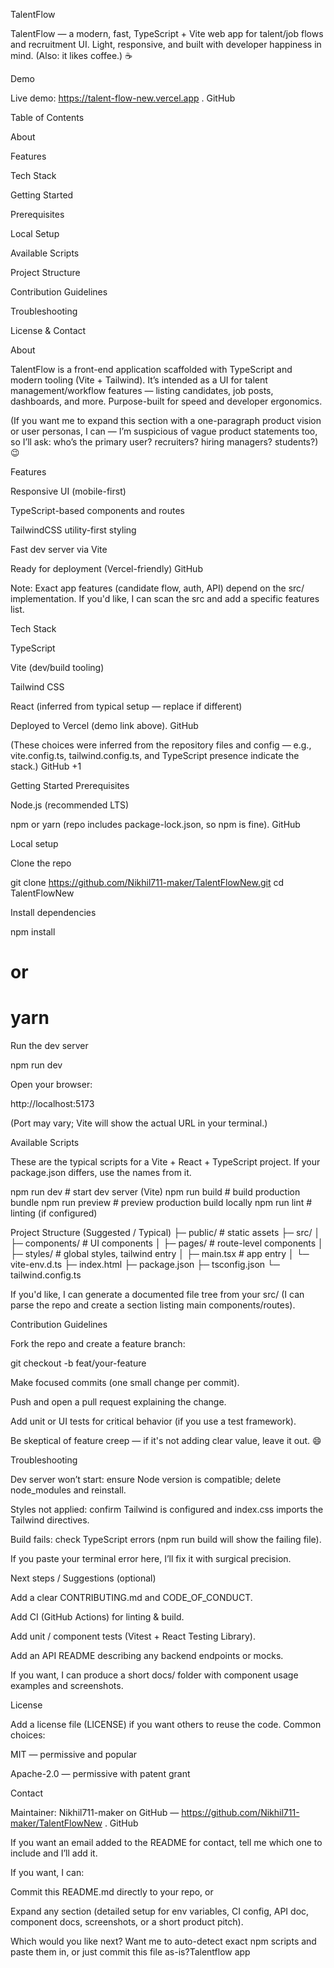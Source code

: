 TalentFlow

TalentFlow — a modern, fast, TypeScript + Vite web app for talent/job flows and recruitment UI.
Light, responsive, and built with developer happiness in mind. (Also: it likes coffee.) ☕

Demo

Live demo: https://talent-flow-new.vercel.app
 . 
GitHub

Table of Contents

About

Features

Tech Stack

Getting Started

Prerequisites

Local Setup

Available Scripts

Project Structure

Contribution Guidelines

Troubleshooting

License & Contact

About

TalentFlow is a front-end application scaffolded with TypeScript and modern tooling (Vite + Tailwind). It’s intended as a UI for talent management/workflow features — listing candidates, job posts, dashboards, and more. Purpose-built for speed and developer ergonomics.

(If you want me to expand this section with a one-paragraph product vision or user personas, I can — I’m suspicious of vague product statements too, so I’ll ask: who’s the primary user? recruiters? hiring managers? students?) 😉

Features

Responsive UI (mobile-first)

TypeScript-based components and routes

TailwindCSS utility-first styling

Fast dev server via Vite

Ready for deployment (Vercel-friendly) 
GitHub

Note: Exact app features (candidate flow, auth, API) depend on the src/ implementation. If you'd like, I can scan the src and add a specific features list.

Tech Stack

TypeScript

Vite (dev/build tooling)

Tailwind CSS

React (inferred from typical setup — replace if different)

Deployed to Vercel (demo link above). 
GitHub

(These choices were inferred from the repository files and config — e.g., vite.config.ts, tailwind.config.ts, and TypeScript presence indicate the stack.) 
GitHub
+1

Getting Started
Prerequisites

Node.js (recommended LTS)

npm or yarn (repo includes package-lock.json, so npm is fine). 
GitHub

Local setup

Clone the repo

git clone https://github.com/Nikhil711-maker/TalentFlowNew.git
cd TalentFlowNew


Install dependencies

npm install
# or
# yarn


Run the dev server

npm run dev


Open your browser:

http://localhost:5173


(Port may vary; Vite will show the actual URL in your terminal.)

Available Scripts

These are the typical scripts for a Vite + React + TypeScript project. If your package.json differs, use the names from it.

npm run dev       # start dev server (Vite)
npm run build     # build production bundle
npm run preview   # preview production build locally
npm run lint      # linting (if configured)

Project Structure (Suggested / Typical)
├─ public/                 # static assets
├─ src/
│  ├─ components/          # UI components
│  ├─ pages/               # route-level components
│  ├─ styles/              # global styles, tailwind entry
│  ├─ main.tsx             # app entry
│  └─ vite-env.d.ts
├─ index.html
├─ package.json
├─ tsconfig.json
└─ tailwind.config.ts


If you'd like, I can generate a documented file tree from your src/ (I can parse the repo and create a section listing main components/routes).

Contribution Guidelines

Fork the repo and create a feature branch:

git checkout -b feat/your-feature


Make focused commits (one small change per commit).

Push and open a pull request explaining the change.

Add unit or UI tests for critical behavior (if you use a test framework).

Be skeptical of feature creep — if it's not adding clear value, leave it out. 😄

Troubleshooting

Dev server won’t start: ensure Node version is compatible; delete node_modules and reinstall.

Styles not applied: confirm Tailwind is configured and index.css imports the Tailwind directives.

Build fails: check TypeScript errors (npm run build will show the failing file).

If you paste your terminal error here, I’ll fix it with surgical precision.

Next steps / Suggestions (optional)

Add a clear CONTRIBUTING.md and CODE_OF_CONDUCT.

Add CI (GitHub Actions) for linting & build.

Add unit / component tests (Vitest + React Testing Library).

Add an API README describing any backend endpoints or mocks.

If you want, I can produce a short docs/ folder with component usage examples and screenshots.

License

Add a license file (LICENSE) if you want others to reuse the code. Common choices:

MIT — permissive and popular

Apache-2.0 — permissive with patent grant

Contact

Maintainer: Nikhil711-maker on GitHub — https://github.com/Nikhil711-maker/TalentFlowNew
. 
GitHub

If you want an email added to the README for contact, tell me which one to include and I’ll add it.

If you want, I can:

Commit this README.md directly to your repo, or

Expand any section (detailed setup for env variables, CI config, API doc, component docs, screenshots, or a short product pitch).

Which would you like next? Want me to auto-detect exact npm scripts and paste them in, or just commit this file as-is?Talentflow app
